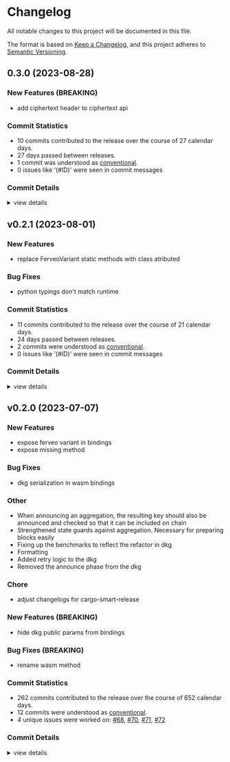 # Changelog

All notable changes to this project will be documented in this file.

The format is based on [Keep a Changelog](https://keepachangelog.com/en/1.0.0/),
and this project adheres to [Semantic Versioning](https://semver.org/spec/v2.0.0.html).

## 0.3.0 (2023-08-28)

### New Features (BREAKING)

 - <csr-id-1800d3c5db164947c7cae35433fb8e3ad2650b66/> add ciphertext header to ciphertext api

### Commit Statistics

<csr-read-only-do-not-edit/>

 - 10 commits contributed to the release over the course of 27 calendar days.
 - 27 days passed between releases.
 - 1 commit was understood as [conventional](https://www.conventionalcommits.org).
 - 0 issues like '(#ID)' were seen in commit messages

### Commit Details

<csr-read-only-do-not-edit/>

<details><summary>view details</summary>

 * **Uncategorized**
    - Fix changelogs for cargo-smart-release ([`fe4ec4e`](https://github.com/nucypher/ferveo/commit/fe4ec4ec7667f513b6ebb4bd604303e6ff53a425))
    - Merge pull request #156 from derekpierre/acp ([`e2c4c2e`](https://github.com/nucypher/ferveo/commit/e2c4c2ee9efa20ee2f835530117dd03d67b142fb))
    - Merge pull request #155 from nucypher/update-ciphertext-api ([`bc0a6a5`](https://github.com/nucypher/ferveo/commit/bc0a6a56b9ae63aa6573c6ad045c73356b053058))
    - Apply pr suggestions ([`c06217c`](https://github.com/nucypher/ferveo/commit/c06217c06e16df17d0525027312d5c368f443cb6))
    - SharedSecret wasm-binding now derives AsRef. ([`c3fe68a`](https://github.com/nucypher/ferveo/commit/c3fe68a3214b398db617e687e5244371661a77f7))
    - Merge pull request #149 from cygnusv/thin ([`f44e1be`](https://github.com/nucypher/ferveo/commit/f44e1be4fe9a0a165d8b0b50ad29bb7f6818f672))
    - Appease linter. ([`2c1288b`](https://github.com/nucypher/ferveo/commit/2c1288b1adb983fdb432490d0a64a9a7cd929d76))
    - DkgPublicKey wasm-binding now derives From and AsRef. ([`ce7d280`](https://github.com/nucypher/ferveo/commit/ce7d280c46173297b0d123b54bac6e57e9f9cc36))
    - Add ciphertext header to ciphertext api ([`1800d3c`](https://github.com/nucypher/ferveo/commit/1800d3c5db164947c7cae35433fb8e3ad2650b66))
    - Clippy stuff ([`4337c3c`](https://github.com/nucypher/ferveo/commit/4337c3c312719987405f620f2e377cf493ece6d3))
</details>

## v0.2.1 (2023-08-01)

### New Features

 - <csr-id-50511fff3c9829d6f2004360be93b67730f66f1f/> replace FerveoVariant static methods with class atributed

### Bug Fixes

 - <csr-id-be900653a80e3570300f5a126af98660ab59a7d2/> python typings don't match runtime

### Commit Statistics

<csr-read-only-do-not-edit/>

 - 11 commits contributed to the release over the course of 21 calendar days.
 - 24 days passed between releases.
 - 2 commits were understood as [conventional](https://www.conventionalcommits.org).
 - 0 issues like '(#ID)' were seen in commit messages

### Commit Details

<csr-read-only-do-not-edit/>

<details><summary>view details</summary>

 * **Uncategorized**
    - Release ferveo-pre-release v0.2.1 ([`37ea895`](https://github.com/nucypher/ferveo/commit/37ea895e787ae013ffb2c8bb2d738b29a1c32163))
    - Merge pull request #139 from nucypher/fix-typings ([`dc9d81a`](https://github.com/nucypher/ferveo/commit/dc9d81a4128e1966effc11d6e6bb815958482d90))
    - Rename FerveoVariant attributes ([`0e7c561`](https://github.com/nucypher/ferveo/commit/0e7c5615a0660a69077e7b431dd24c5bb3d0f10d))
    - Add __hash__ to FerveoVariant ([`06321d7`](https://github.com/nucypher/ferveo/commit/06321d798fc30768173eec447aed753c34890194))
    - Add equality to FerveoVariant python bindings ([`cea467e`](https://github.com/nucypher/ferveo/commit/cea467e0bd48a096f70dd1c7ca24a7e4bd88b3d4))
    - Apply pr suggestions ([`6c1d4be`](https://github.com/nucypher/ferveo/commit/6c1d4becd89005d6698734caa9d681dde727bff6))
    - Add api conversion method to FerveoVariant ([`fbb97be`](https://github.com/nucypher/ferveo/commit/fbb97be59d991a263233a0b876da982143b2cbf2))
    - Apply pr suggestions ([`7cbe65d`](https://github.com/nucypher/ferveo/commit/7cbe65def65a76043d21763723ce98787cbf8eed))
    - Replace FerveoVariant static methods with class atributed ([`50511ff`](https://github.com/nucypher/ferveo/commit/50511fff3c9829d6f2004360be93b67730f66f1f))
    - Merge pull request #138 from nucypher/development ([`434fd5d`](https://github.com/nucypher/ferveo/commit/434fd5d07b54e72d120e9aa06cbc3e47848e6bcf))
    - Python typings don't match runtime ([`be90065`](https://github.com/nucypher/ferveo/commit/be900653a80e3570300f5a126af98660ab59a7d2))
</details>

## v0.2.0 (2023-07-07)

<csr-id-caef6ef73dd43a9952d783fcf18abb893b36635f/>
<csr-id-159475028209948eb40388458a24b0a086afc311/>
<csr-id-d3fb002e52774cd14bff0d1187a2634fad6eea51/>
<csr-id-d786fae33b01cd0863f29b70810dfcc847f2542b/>
<csr-id-09f26b39ddc71d9a4b1f226e2dafbdb4c51a7caa/>
<csr-id-ec58fe1828d0560525c80cd1dc4013915b0ac54e/>
<csr-id-0eb5bd48b598709dd0fc54adb424f5f41ce52e92/>

### New Features

 - <csr-id-e8d05981ee2cc983966c037babeebe5ba0134ffc/> expose ferveo variant in bindings
 - <csr-id-e51656260f2ec8c607add8a63e6832786915b201/> expose missing method

### Bug Fixes

 - <csr-id-99ebfecdb7967c4858f918d27ce13cc635c329ac/> dkg serialization in wasm bindings

### Other

 - <csr-id-caef6ef73dd43a9952d783fcf18abb893b36635f/> When announcing an aggregation, the resulting key should also be announced and checked so that it can be included on chain
 - <csr-id-159475028209948eb40388458a24b0a086afc311/> Strengthened state guards against aggregation. Necessary for preparing blocks easily
 - <csr-id-d3fb002e52774cd14bff0d1187a2634fad6eea51/> Fixing up the benchmarks to reflect the refactor in dkg
 - <csr-id-d786fae33b01cd0863f29b70810dfcc847f2542b/> Formatting
 - <csr-id-09f26b39ddc71d9a4b1f226e2dafbdb4c51a7caa/> Added retry logic to the dkg
 - <csr-id-ec58fe1828d0560525c80cd1dc4013915b0ac54e/> Removed the announce phase from the dkg

### Chore

 - <csr-id-0eb5bd48b598709dd0fc54adb424f5f41ce52e92/> adjust changelogs for cargo-smart-release

### New Features (BREAKING)

 - <csr-id-8b6e6f5834d7b736a1d7baf3ddbfa7c60837b9bb/> hide dkg public params from bindings

### Bug Fixes (BREAKING)

 - <csr-id-7388027cb6c77357e8b4d24a891e24a9b4ea2031/> rename wasm method

### Commit Statistics

<csr-read-only-do-not-edit/>

 - 262 commits contributed to the release over the course of 652 calendar days.
 - 12 commits were understood as [conventional](https://www.conventionalcommits.org).
 - 4 unique issues were worked on: [#68](https://github.com/nucypher/ferveo/issues/68), [#70](https://github.com/nucypher/ferveo/issues/70), [#71](https://github.com/nucypher/ferveo/issues/71), [#72](https://github.com/nucypher/ferveo/issues/72)

### Commit Details

<csr-read-only-do-not-edit/>

<details><summary>view details</summary>

 * **[#68](https://github.com/nucypher/ferveo/issues/68)**
    - Simplify validator sets in dkg state machine ([`73b729a`](https://github.com/nucypher/ferveo/commit/73b729a523b391d40e7a9fe4cbbcdb17557cf089))
 * **[#70](https://github.com/nucypher/ferveo/issues/70)**
    - Dkg State Machine refactor ([`8594316`](https://github.com/nucypher/ferveo/commit/85943169e27d7dbbdce835d6563ac4d838a410e1))
 * **[#71](https://github.com/nucypher/ferveo/issues/71)**
    - Added serialization/deserialization to the dkg state machine ([`653be13`](https://github.com/nucypher/ferveo/commit/653be13c8a9d7de2e98ac76eca3aadf8f8cadf4a))
 * **[#72](https://github.com/nucypher/ferveo/issues/72)**
    - Refactor subproductdomain ([`2d8026b`](https://github.com/nucypher/ferveo/commit/2d8026b2299fd9b67c77fb3b4e565ff9f4e6505b))
 * **Uncategorized**
    - Release ferveo-common-pre-release v0.1.0, subproductdomain-pre-release v0.1.0, group-threshold-cryptography-pre-release v0.1.0, ferveo-pre-release v0.2.0 ([`ffb9b21`](https://github.com/nucypher/ferveo/commit/ffb9b21619d0f5dc0fb309bf2f493d3c0c25e1f0))
    - Adjust changelogs for cargo-smart-release ([`0eb5bd4`](https://github.com/nucypher/ferveo/commit/0eb5bd48b598709dd0fc54adb424f5f41ce52e92))
    - Adjusting changelogs prior to release of ferveo-common-pre-release v0.1.0, subproductdomain-pre-release v0.1.0, group-threshold-cryptography-pre-release v0.1.0, ferveo-pre-release v0.2.0 ([`0ccba13`](https://github.com/nucypher/ferveo/commit/0ccba13b0608e2023d8792ac9b0402af5ebaad0b))
    - Release 0.1.0 crate versions ([`c02e305`](https://github.com/nucypher/ferveo/commit/c02e3050b7a9dcf0260a5eb4e42ff74f3788c3bf))
    - Release ferveo-common-pre-release@0.1.0-alpha.1 ([`2725ba4`](https://github.com/nucypher/ferveo/commit/2725ba455e2ae169af5be64c5f2261ec0c5ea648))
    - Release ferveo-pre-release@0.1.0-alpha.11 ([`f5f102e`](https://github.com/nucypher/ferveo/commit/f5f102e70e6333b572a0726261095b41ee0c42f6))
    - Merge pull request #134 from piotr-roslaniec/remove-ftt-opt ([`2338213`](https://github.com/nucypher/ferveo/commit/23382139265bc043769d41f4da9e0998f9ba9757))
    - Use general evaluation domain ([`2c20efb`](https://github.com/nucypher/ferveo/commit/2c20efb59d7d1075d6b1413b2ae7fbb55c422143))
    - Fix using bad number of domain points ([`d5ec5e0`](https://github.com/nucypher/ferveo/commit/d5ec5e0f9d1303e51a805c4dafbab7ed2efcb7be))
    - Merge remote-tracking branch 'upstream/pk-static-bytes' into development ([`e24d2cf`](https://github.com/nucypher/ferveo/commit/e24d2cf0067ec6d3770819ed1fd0792342d30605))
    - Merge pull request #137 from nucypher/ferveo-variant ([`802ddba`](https://github.com/nucypher/ferveo/commit/802ddba7a7b1694124395a8941e2ec93f0285ebe))
    - Merge pull request #136 from nucypher/pk-static-bytes ([`2b64c2e`](https://github.com/nucypher/ferveo/commit/2b64c2e8e5e594acffde734b65d212fde3df99e9))
    - Expose ferveo variant in bindings ([`e8d0598`](https://github.com/nucypher/ferveo/commit/e8d05981ee2cc983966c037babeebe5ba0134ffc))
    - Precomputed variant fails for non-power-of-two number of shares ([`8f45430`](https://github.com/nucypher/ferveo/commit/8f45430fb8b6198ae7895d8a598b9d0380f1e568))
    - Remove enforcement on number of shares ([`27c55d0`](https://github.com/nucypher/ferveo/commit/27c55d0c818d5a8e42801612519897844863190d))
    - Replace radix2 eval domain to mixed radix eval domain in ferveo ([`aa78183`](https://github.com/nucypher/ferveo/commit/aa7818320fed7b93d6c2e312e5bd7978da5d4717))
    - Benchmarks evaluation domains ([`9d3cb63`](https://github.com/nucypher/ferveo/commit/9d3cb63c2f50e7b556af5f388f4ca8a969907a08))
    - Update serialization tests where possible ([`3bc28d7`](https://github.com/nucypher/ferveo/commit/3bc28d7756567b4d68b262bf51cdeb53f61836fc))
    - Feat! use static arrays in ferveo public key serialization ([`f9ac1d7`](https://github.com/nucypher/ferveo/commit/f9ac1d70b0fc7df286438fa817537c31cb9e7682))
    - Merge pull request #132 from nucypher/development ([`2057782`](https://github.com/nucypher/ferveo/commit/2057782b0b0bb851e3cdf1fdeabdd60345c7eb36))
    - Release ferveo-pre-release@0.1.0-alpha.10 ([`8dc57d3`](https://github.com/nucypher/ferveo/commit/8dc57d3cf4958825830416574528c30d936bd046))
    - Merge pull request #131 from nucypher/fix-validator-msg-stub ([`0d4e973`](https://github.com/nucypher/ferveo/commit/0d4e973e007b16cff34d649ae107608c809349af))
    - Merge pull request #128 from nucypher/fix-dkg-pk-deser-wasm ([`ad22f46`](https://github.com/nucypher/ferveo/commit/ad22f4665d7d662c4fd723c748ebb0f201ceb9a9))
    - Fix ValidatorMessage stub in python bindings ([`4aeda15`](https://github.com/nucypher/ferveo/commit/4aeda15dd749694416f62fda0504f64bcbe2b444))
    - Expose missing method ([`e516562`](https://github.com/nucypher/ferveo/commit/e51656260f2ec8c607add8a63e6832786915b201))
    - Rename wasm method ([`7388027`](https://github.com/nucypher/ferveo/commit/7388027cb6c77357e8b4d24a891e24a9b4ea2031))
    - Dont hide shared deps behind features ([`3863842`](https://github.com/nucypher/ferveo/commit/38638429fcac9b303bf8a76a526a553c163a6e29))
    - Fix after rebase ([`81564a3`](https://github.com/nucypher/ferveo/commit/81564a3297c996b3fe5a9ed3830dc811d7d766ad))
    - Dkg serialization in wasm bindings ([`99ebfec`](https://github.com/nucypher/ferveo/commit/99ebfecdb7967c4858f918d27ce13cc635c329ac))
    - Merge pull request #127 from piotr-roslaniec/hide-dkg-public-params ([`ccdc209`](https://github.com/nucypher/ferveo/commit/ccdc20990ed3ad6ed8267e5dc54745a3a500b730))
    - Hide dkg public params from bindings ([`8b6e6f5`](https://github.com/nucypher/ferveo/commit/8b6e6f5834d7b736a1d7baf3ddbfa7c60837b9bb))
    - Merge pull request #126 from piotr-roslaniec/derive-equals ([`c259bf7`](https://github.com/nucypher/ferveo/commit/c259bf774939340fca0c2b90d3ee2fb2aa4ad947))
    - Merge pull request #125 from nucypher/naming-conflict ([`658af4b`](https://github.com/nucypher/ferveo/commit/658af4b48abbc6a4d0d03706f7c8986eb90e476d))
    - Merge pull request #125 from nucypher/naming-conflict ([`1dde2f1`](https://github.com/nucypher/ferveo/commit/1dde2f12c6d94d96ecfc024f06b5f89e7810720e))
    - Release ferveo-pre-release@0.1.0-alpha.8 ([`0842e87`](https://github.com/nucypher/ferveo/commit/0842e87cdbcb524e5796be021e96ed3c97a3f73d))
    - Update wasm-bindgen-derive to 0.2.1 ([`4a6a43a`](https://github.com/nucypher/ferveo/commit/4a6a43a043346a969ab0e0ed0c7641a7d6f5b376))
    - Merge pull request #119 from nucypher/nucypher-core-integration ([`52c1f27`](https://github.com/nucypher/ferveo/commit/52c1f27627798fa266d2e5079f5121cc71e8e284))
    - Merge pull request #118 from nucypher/expose-bindings-from-main-crate ([`11d6cea`](https://github.com/nucypher/ferveo/commit/11d6ceaf26f45c76dec0c5a9fcf5eae5301502d3))
    - Merge pull request #114 from piotr-roslaniec/python-exceptions ([`87d8f1c`](https://github.com/nucypher/ferveo/commit/87d8f1cf23e27e01c4a91c964a8327b24e4ad360))
    - Export py module making utility ([`3b02634`](https://github.com/nucypher/ferveo/commit/3b026342ade0ae2d02e210d8b7a72c580cc6e08e))
    - Rename PublicKey to FerveoPublicKey in python bindings ([`10cc1df`](https://github.com/nucypher/ferveo/commit/10cc1df897a81041cfef07b99f28e25de1e76ee8))
    - Expose DkgPublicKey.random in WASM bindings ([`d9edeb7`](https://github.com/nucypher/ferveo/commit/d9edeb7e07332b4e0c5960704206ef14f3c4e55c))
    - Bump wasm-bindgen and wasm-bindgen-derive versions ([`1b33424`](https://github.com/nucypher/ferveo/commit/1b334240c5c32334d4812020ca1b04de4b768a77))
    - Expose DkgPublicKey.random ([`48e54bd`](https://github.com/nucypher/ferveo/commit/48e54bd8d45a545b362fdca28f2a9dd92653f151))
    - Expose encrypt from api ([`fb4df1f`](https://github.com/nucypher/ferveo/commit/fb4df1fd727cf047629e0af37e29c1a8f1d7ed09))
    - Fix wasm locals exceeded ([`ac91e83`](https://github.com/nucypher/ferveo/commit/ac91e8359df44b72e5863da74ac71fe54f8eba81))
    - Update README.md ([`3adf188`](https://github.com/nucypher/ferveo/commit/3adf18857cfdcbd37aea78b7fe3f260ce174a805))
    - Publish 0.1.0-alpha.2 ([`8ce4697`](https://github.com/nucypher/ferveo/commit/8ce469734f08511ee3c897d09aa323a8a1ac62fe))
    - Publish ferveo@0.1.0-alpha.1 ([`1db0123`](https://github.com/nucypher/ferveo/commit/1db0123603a6f793e5f6485a89a7e6f0edbdffb1))
    - Fix import in benchmarks ([`1373b19`](https://github.com/nucypher/ferveo/commit/1373b194830162c1eb22b386bd1b12d7c5253df8))
    - Rename PublicKey to FerveoPublicKey in wasm bindings ([`0f399ef`](https://github.com/nucypher/ferveo/commit/0f399ef9b428889f99b65b57d4968b7afff91383))
    - Release pre-release crates ([`8df87ff`](https://github.com/nucypher/ferveo/commit/8df87ff36ac81bd9e60013cda892d31ddf402868))
    - Apply changes for nucypher-core integration ([`b69949c`](https://github.com/nucypher/ferveo/commit/b69949ca53b24d7f5fc4e71f3a0d7ca8e5d8d034))
    - Fix clippy warning ([`494d061`](https://github.com/nucypher/ferveo/commit/494d06174b4afc1caa706297f02389dd6c5ae63a))
    - Update crates to 2021 edition #111 ([`591c05e`](https://github.com/nucypher/ferveo/commit/591c05e64ef9d2f7218418b6aa9d33181c60c88f))
    - Move utils ([`98c49d1`](https://github.com/nucypher/ferveo/commit/98c49d18cee607395ffb65ad0e1dd8e863d28f94))
    - Move wasm bindings ([`7cfe558`](https://github.com/nucypher/ferveo/commit/7cfe55819ca4ae619c46cb63b0668225591931cd))
    - Move python bindings ([`f6c03f7`](https://github.com/nucypher/ferveo/commit/f6c03f76fbe36a78abbdaf41e69de0c8956f7046))
    - Rename InvalidFinalKey error type to InvalidDkgPublicKey ([`9554a4a`](https://github.com/nucypher/ferveo/commit/9554a4ad83e5e826cf04b4de74eb0a092822685a))
    - Expose typed python exceptions ([`6b6f6d7`](https://github.com/nucypher/ferveo/commit/6b6f6d724eeb11c1b638ce51c94f904dec9f73b1))
    - Merge pull request #107 from piotr-roslaniec/zeroize ([`a7eebe5`](https://github.com/nucypher/ferveo/commit/a7eebe57ecbb1aed57410c54710ad79fa6402601))
    - Apply pr suggestions ([`1a48fea`](https://github.com/nucypher/ferveo/commit/1a48fea1c43e038e5f29f9f0a884666ca8dbe9e2))
    - Merge remote-tracking branch 'upstream/main' into zeroize ([`c9b230a`](https://github.com/nucypher/ferveo/commit/c9b230aa011cc537d7d5dcee84cd63a595b471cc))
    - Zeroize plaintext ([`a7e1914`](https://github.com/nucypher/ferveo/commit/a7e1914a7cb677105ffe58d74e02a04afb5fc8a7))
    - Zeroize on drop ([`b2402e7`](https://github.com/nucypher/ferveo/commit/b2402e7eade318efde104220dcf92c390d45ccca))
    - Remove stray file from a bad merge ([`062e776`](https://github.com/nucypher/ferveo/commit/062e7765a893dfc0989ea180f0f9644063958294))
    - Zeroize shared secret ([`54ce650`](https://github.com/nucypher/ferveo/commit/54ce65076c45f937fa0e29a780206f2e32063a92))
    - Merge pull request #109 from piotr-roslaniec/static-arrays ([`e75e8b8`](https://github.com/nucypher/ferveo/commit/e75e8b86e228b5456a613d1f4ffd03d2540e23b1))
    - Remove unused packages ([`24d8fb4`](https://github.com/nucypher/ferveo/commit/24d8fb451e244e0ad9287e1ae30b72ffeeb5254b))
    - Merge remote-tracking branch 'upstream/main' into static-arrays ([`7f663f3`](https://github.com/nucypher/ferveo/commit/7f663f3e006e7a9657f84c1fdfb02d04bde413da))
    - Merge pull request #113 from piotr-roslaniec/fix-simple-tdec-shares ([`85fe85a`](https://github.com/nucypher/ferveo/commit/85fe85aeface8eba8752c00d029e7a200216e9e3))
    - Remove implicit ordering from domain points in public dkg params ([`6ab1df9`](https://github.com/nucypher/ferveo/commit/6ab1df92d0d55f5c93d8eeae505a2d8146b27811))
    - Ensure dkg pk is serialized to 48 bytes ([`5570c0d`](https://github.com/nucypher/ferveo/commit/5570c0d5bb2ee7a64eac78861c4999d9c98f455a))
    - Zeroize secret polynomial ([`eb033db`](https://github.com/nucypher/ferveo/commit/eb033db8e9a98f813f711a6001440e0ed0cd2dd5))
    - Merge remote-tracking branch 'upstream/main' into release-ferveo-py ([`b2cc5a8`](https://github.com/nucypher/ferveo/commit/b2cc5a81b443d9af182ca453ece8282e0c8341db))
    - Merge pull request #102 from piotr-roslaniec/local-verification-wasm ([`aacdf04`](https://github.com/nucypher/ferveo/commit/aacdf0462d73720e97c1d7924fc49e3d252a691a))
    - Fix pyo3 linking issues at test time ([`cf43433`](https://github.com/nucypher/ferveo/commit/cf43433893750acaf13f69e6f8426fba0c835f84))
    - Self review ([`51cd64f`](https://github.com/nucypher/ferveo/commit/51cd64f71459d56affe03eb7fa9327947e232611))
    - Fix failing test ([`c4912f5`](https://github.com/nucypher/ferveo/commit/c4912f5b11e87a96cb726e9122559ee042ffc15f))
    - Js bindings fail to correctly decrypt the ciphertext ([`ae79060`](https://github.com/nucypher/ferveo/commit/ae790601f691a7727489dbd8606dcd6ed0e4106d))
    - Update js examples ([`9463fb0`](https://github.com/nucypher/ferveo/commit/9463fb0ab7de13b44b2d132ca4005a18c0a76b2f))
    - Update wasm bindings ([`9215238`](https://github.com/nucypher/ferveo/commit/9215238e30987c13cbe66d4c05b118f9ff49d815))
    - Self review ([`c1beeba`](https://github.com/nucypher/ferveo/commit/c1beeba1d30716021400cfc2ec6c985744bca301))
    - Fix failing test ([`ffa71bc`](https://github.com/nucypher/ferveo/commit/ffa71bc19672ace4d6c298cad6d2e0ef58fff74c))
    - Js bindings fail to correctly decrypt the ciphertext ([`3e7db72`](https://github.com/nucypher/ferveo/commit/3e7db72e5878bfc54b0324c4c79a2a058fc9e0e9))
    - Update js examples ([`4a92ed6`](https://github.com/nucypher/ferveo/commit/4a92ed65aaabe055bac4f850f3877bbc3488b139))
    - Update wasm bindings ([`1cc7036`](https://github.com/nucypher/ferveo/commit/1cc7036007c05c231f241047ef01e394b8710205))
    - Merge pull request #93 from piotr-roslaniec/local-verification ([`a6ff917`](https://github.com/nucypher/ferveo/commit/a6ff91794d5a8ddd2b9ffcb7b398f58039017a96))
    - Self review ([`c919c5d`](https://github.com/nucypher/ferveo/commit/c919c5d565d4fb8aee217b2b9a793dd42f091a40))
    - Update python bindings ([`a77fc7a`](https://github.com/nucypher/ferveo/commit/a77fc7ac4aa4e2b5bd9a45faa44e40792fc8b65e))
    - Merge branch 'main' into local-verification ([`dd1eccf`](https://github.com/nucypher/ferveo/commit/dd1eccf1575d98d5bec2486452d3aa435faa02da))
    - Update ferveo api ([`212dcf3`](https://github.com/nucypher/ferveo/commit/212dcf3e37a741667c7c854595e26bd52d36614b))
    - Merge pull request #100 from piotr-roslaniec/expose-dkg-pk-size ([`bd72ef5`](https://github.com/nucypher/ferveo/commit/bd72ef560fc85defbce29e4de9a8d9bc676239f5))
    - Expose size of dkg public key in bindings ([`661780c`](https://github.com/nucypher/ferveo/commit/661780ce1292ed562828b2ad526de4f4b864e6ac))
    - Merge pull request #95 from piotr-roslaniec/implicit-ordering ([`9fded5b`](https://github.com/nucypher/ferveo/commit/9fded5bbd7b85985644844d31cf391dce52aea97))
    - Fix some error-related todos ([`b4117e4`](https://github.com/nucypher/ferveo/commit/b4117e46544eedc7838e278512238872c5426844))
    - Sort validator by their address ([`f6cf412`](https://github.com/nucypher/ferveo/commit/f6cf4125f3d2a767eeb98df1db8bd4b69ccdc222))
    - Refactor for 1.64.0 msrv ([`a23500c`](https://github.com/nucypher/ferveo/commit/a23500ca3918cf9456709340b00e1a54f651bb05))
    - Fix examples ([`2d96a30`](https://github.com/nucypher/ferveo/commit/2d96a30778b44335680c508538dc254114439451))
    - Merge branch 'main' into implicit-ordering ([`3f43524`](https://github.com/nucypher/ferveo/commit/3f43524e0ecdce0578d7b8b4ed7796708a153939))
    - Refactor internal ordering tracking ([`6bb4746`](https://github.com/nucypher/ferveo/commit/6bb4746ab1b2c7b0cd3ae7336fb5d8e5415b1abe))
    - Merge pull request #96 from piotr-roslaniec/bench-ark-sizes ([`1ea3abd`](https://github.com/nucypher/ferveo/commit/1ea3abd4239780e7e674df1af46cc9aa26f57336))
    - Bench arkworks primitives sizes ([`076fd5b`](https://github.com/nucypher/ferveo/commit/076fd5b1a8c9a7fa019e2afdcecc7ad4c676fe85))
    - Fix the ordering and refactor ([`5bb8888`](https://github.com/nucypher/ferveo/commit/5bb8888713d85de68eaffae2f512dfee5ddd2fb7))
    - Establish the correct ordering with sorting ([`0fd1859`](https://github.com/nucypher/ferveo/commit/0fd1859a2d8dc8ece2fdd576d5fa3e5845ffb53a))
    - Add a failing test to reproduce the ordering issue ([`fcb0420`](https://github.com/nucypher/ferveo/commit/fcb042059a976b11d630e2392a85d8c13697314e))
    - Fix after rebase ([`e074f0b`](https://github.com/nucypher/ferveo/commit/e074f0b5bfd3701af01ec04747fdfacad7d64f6d))
    - Expose methods for local verification on client side ([`08e965b`](https://github.com/nucypher/ferveo/commit/08e965bd1b15f35f8edc5d49e72044133b37d85b))
    - Merge pull request #92 from piotr-roslaniec/simple-tdec-py-bindings ([`4b9d8c4`](https://github.com/nucypher/ferveo/commit/4b9d8c4c50f64e5f84b35999557573fcd050f1c9))
    - Refactor bindings to support simple and precomputed tdec variants ([`edc2f26`](https://github.com/nucypher/ferveo/commit/edc2f26269d51d132066c3ff60c94466d4dbe5d8))
    - Merge pull request #75 from nucypher/release-ferveo-py ([`2529f74`](https://github.com/nucypher/ferveo/commit/2529f743fe6f07935938cbef81faa0230e478f87))
    - Fix python-test job on ci ([`9b91b9f`](https://github.com/nucypher/ferveo/commit/9b91b9f9865a2fd478abb4612fa70707e8de02a0))
    - Merge branch 'main' into release-ferveo-py ([`d503b8a`](https://github.com/nucypher/ferveo/commit/d503b8ab657cd6500dbc85cbf6c0d15804be57bc))
    - Replace g_inv with DkgPublicParameters ([`63e9a5f`](https://github.com/nucypher/ferveo/commit/63e9a5fe62ccc39c1f7f88683ce81d011c366342))
    - Merge pull request #91 from nucypher/typed-errors ([`b2eb9ef`](https://github.com/nucypher/ferveo/commit/b2eb9ef48cb977a2db724630ea8c0390d2976da6))
    - Add missing serializatin methods ([`9740da8`](https://github.com/nucypher/ferveo/commit/9740da827cb72145a5b3011f51dfcda5216b712b))
    - Add typed errors and expose them in Python bindings ([`200b4f5`](https://github.com/nucypher/ferveo/commit/200b4f5b4f00be9f939457b3f39a6ccf473d74d8))
    - Merge pull request #56 from nucypher/ferveo-light-tdec ([`8fa25b6`](https://github.com/nucypher/ferveo/commit/8fa25b66bf32585b2ef406bbec3999fd9ce75225))
    - Merge remote-tracking branch 'upstream/main' into ferveo-light-tdec ([`2c5d7c8`](https://github.com/nucypher/ferveo/commit/2c5d7c86af4a70f4694565093c399f5a9296873a))
    - Merge pull request #62 from nucypher/client-server-api ([`3a6e3c4`](https://github.com/nucypher/ferveo/commit/3a6e3c4b59c192289f86c0e37f119b29ccd3d620))
    - Merge pull request #67 from nucypher/arkworks-0.4 ([`bd78f97`](https://github.com/nucypher/ferveo/commit/bd78f9741246a2118bf6e3fdf48c72d6adf51b9e))
    - Merge pull request #72 from piotr-roslaniec/tpke-wasm-api-example ([`a6caaad`](https://github.com/nucypher/ferveo/commit/a6caaad16a10e6a77450f0196f63e5be4ba46f2e))
    - Merge pull request #68 from nucypher/error-handling ([`093f17e`](https://github.com/nucypher/ferveo/commit/093f17e22f606b33a468bd62ad37cf22f3dda265))
    - Merge branch 'error-handling' into tpke-wasm-api-example ([`707f460`](https://github.com/nucypher/ferveo/commit/707f460666acc2781d6dcfa49e0f75f1159f466f))
    - Replace cargo-udeps with cargo-machete ([`9d38a03`](https://github.com/nucypher/ferveo/commit/9d38a03f0f229ff91c5c9d21cc290b30e88ad993))
    - Merge branch 'error-handling' into release-ferveo-py ([`d2a0ca0`](https://github.com/nucypher/ferveo/commit/d2a0ca045beb4dd298f2c06b20b313456a1e81f9))
    - Sketch a pypi package release using maturin ([`3d7ecb4`](https://github.com/nucypher/ferveo/commit/3d7ecb44f9e16f0977c6d91f4264ae5ddef92528))
    - Fix cargo-udeps error ([`8e6f391`](https://github.com/nucypher/ferveo/commit/8e6f3912850ad57e89a21c2d6625e64fcd150fa2))
    - Fix broken build after merge ([`1e78512`](https://github.com/nucypher/ferveo/commit/1e785126d218bec875f5baca28d75233517d4b88))
    - Merge pull request #51 from nucypher/ferveo-pss ([`23955a9`](https://github.com/nucypher/ferveo/commit/23955a9a557b49e425b43e809d9c2555b85e66c5))
    - Sketch error handling in ferveo ([`a68d2d9`](https://github.com/nucypher/ferveo/commit/a68d2d9b62414fd06afa234f240508d1c41e68a8))
    - Fix benchmarks not running on ci ([`af9505d`](https://github.com/nucypher/ferveo/commit/af9505d277eb43760698c5677d2cc0583d6484f4))
    - Refactor serialization ([`b9535fe`](https://github.com/nucypher/ferveo/commit/b9535fefae0795f4b43f726378c5c65d0e776937))
    - Trim external apis ([`0b95048`](https://github.com/nucypher/ferveo/commit/0b9504833ff4025236d9821c5bdc40e66f6774d6))
    - Replace unwrap calls with result type ([`a9b4331`](https://github.com/nucypher/ferveo/commit/a9b4331c3755a0bb0dc0ca5cc355a892dc13d7d3))
    - Self review ([`2d926de`](https://github.com/nucypher/ferveo/commit/2d926de9a96a9492063fe4ad69a4dee51d5cae88))
    - Merge branch 'client-server-api' into arkworks-0.4 ([`ed88c8b`](https://github.com/nucypher/ferveo/commit/ed88c8b9f4bc11b5921ad82274776dc4603fc9c5))
    - Remove unused crate ([`eb9322b`](https://github.com/nucypher/ferveo/commit/eb9322bc3ff49e060b03abf8a915654f3a857f7b))
    - Merge branch 'ferveo-light-tdec' into client-server-api ([`8d5bef8`](https://github.com/nucypher/ferveo/commit/8d5bef892ee8d365e0a6fcc720ae4718a6475cd4))
    - Update arkworks to 0.4.0 - first pass ([`b1999b8`](https://github.com/nucypher/ferveo/commit/b1999b86a2b04c719ec29b1263612de88a0cfd49))
    - Update dev deps settings ([`d588cc8`](https://github.com/nucypher/ferveo/commit/d588cc8d339f8f4fb336fa447dbd914faee80604))
    - Update after rebase ([`aa39d7a`](https://github.com/nucypher/ferveo/commit/aa39d7a0f5e91d2945348cc49f0b5788bcf681af))
    - Merge pull request #54 from theref/TODO ([`6022f00`](https://github.com/nucypher/ferveo/commit/6022f00eaa0a495d0edf7dc92c703a5928824e18))
    - Add simple tdec to wasm bindings ([`1cc35b4`](https://github.com/nucypher/ferveo/commit/1cc35b480ebeb1f0ac6dcfd6c91e5ce627e9929c))
    - Fix import style ([`6d92b01`](https://github.com/nucypher/ferveo/commit/6d92b010139b915da1a89ffa686bf24871c7afd1))
    - Refactor module visibility ([`d287129`](https://github.com/nucypher/ferveo/commit/d287129e0a687edc7dc40ce196461be6617dcbba))
    - Simple tdec on client side fails ([`7257843`](https://github.com/nucypher/ferveo/commit/7257843a9722f4a63bfbe82fcfbaf2088711dfb6))
    - Support server-side persistance ([`81ea692`](https://github.com/nucypher/ferveo/commit/81ea692b10493f81720431750a99392eefba43f3))
    - Merge pull request #48 from nucypher/benchmark-primitives-size ([`58515cf`](https://github.com/nucypher/ferveo/commit/58515cf06c39c578eced7f276d0e7b1b98fd00e9))
    - Merge branch 'ferveo-pss' into ferveo-light-tdec ([`20f0eda`](https://github.com/nucypher/ferveo/commit/20f0edaa20865ef40ce34e99417c35b42b44e1f9))
    - Merge pull request #46 from nucypher/verify-simple-tdec-shares ([`530de97`](https://github.com/nucypher/ferveo/commit/530de97b5008b94b60420adc5735cf1b656b8218))
    - Merge branch 'main' into ferveo-pss ([`1857ef6`](https://github.com/nucypher/ferveo/commit/1857ef6d4249ea2a120ee4264dbfe1745fd25f15))
    - Merge pull request #63 from nucypher/remove-msg ([`9050db0`](https://github.com/nucypher/ferveo/commit/9050db0a2fae2ac9d7f1843813413db8aab0857d))
    - Merge branch 'main' into verify-simple-tdec-shares ([`48a2513`](https://github.com/nucypher/ferveo/commit/48a2513d0e479067fb8e0a5dee574ec3fefb9ce7))
    - Add ferveo-python example ([`fd47f97`](https://github.com/nucypher/ferveo/commit/fd47f97510fad4132712dc58714c19fc0fd0d7e4))
    - Simple tdec on server side ([`39f7f39`](https://github.com/nucypher/ferveo/commit/39f7f39cf618e6c46a809707cfc93bf1aae4e49e))
    - Sketch the server api ([`5ba7451`](https://github.com/nucypher/ferveo/commit/5ba7451f1ae54995e90570b2e970263124ffa803))
    - Remove dependency on block time ([`c85ea43`](https://github.com/nucypher/ferveo/commit/c85ea43d8e2b961aa3871c524c079df04224af4a))
    - Remove unused code ([`735b9c1`](https://github.com/nucypher/ferveo/commit/735b9c1b5244d515238eabbc798eed888267f244))
    - Merge pull request #38 from nucypher/validity-checks ([`168bde6`](https://github.com/nucypher/ferveo/commit/168bde69694089000d8363fba08dd86cc6e101ce))
    - Apply pr suggestions ([`1f76347`](https://github.com/nucypher/ferveo/commit/1f76347c0326424c5776c0e2a99c833d911c9b95))
    - Merge branch 'main' into use-sha256 ([`fa1c1a8`](https://github.com/nucypher/ferveo/commit/fa1c1a8bf2b338cb379a481d8b042c45af23c470))
    - Setup ferveo-python for server api ([`9b0a4c6`](https://github.com/nucypher/ferveo/commit/9b0a4c6a532f477c5e581ad65d9ebc747824fce3))
    - Refactor validator checksums into a struct ([`3366d80`](https://github.com/nucypher/ferveo/commit/3366d8011d960c4e493548011ba9610155d8360d))
    - Integrate light tdec into ferveo crate ([`5eb4fcf`](https://github.com/nucypher/ferveo/commit/5eb4fcfdf6ae19dda06871eb09155f067fb97645))
    - Refactor light tdec ([`20dbfec`](https://github.com/nucypher/ferveo/commit/20dbfec954af517bd9764e81b4bf97abe94ac10d))
    - Remove `window`, `my_partition` and `retry_after` from codebase ([`46d42ab`](https://github.com/nucypher/ferveo/commit/46d42ab0a45e8a0a62d27fd747c7381cf9c4c03a))
    - Merge branch 'verify-simple-tdec-shares' into ferveo-pss ([`3693ba8`](https://github.com/nucypher/ferveo/commit/3693ba85e11ce2dbfc0d6202cb5eef0505b8f753))
    - Merge branch 'validity-checks' into verify-simple-tdec-shares ([`a34b995`](https://github.com/nucypher/ferveo/commit/a34b995d68258b0c956cff87dafa2f968f7ab0ef))
    - Merge branch 'main' into validity-checks ([`dd9e458`](https://github.com/nucypher/ferveo/commit/dd9e4584f9b9715e5c63816234e1c0c0c63df5bc))
    - Size is expressed in bytes ([`6f1b7d4`](https://github.com/nucypher/ferveo/commit/6f1b7d4c7086517f7960a0388acd17baf78504b1))
    - Set polynomial degree to t-1 in pvss ([`6966b28`](https://github.com/nucypher/ferveo/commit/6966b28e3ee273f51c73402ac986a03e10743139))
    - Fix switched columns ([`076f261`](https://github.com/nucypher/ferveo/commit/076f2610c753bb02cd5fe5a2219679f63cdffdea))
    - Benchmark per ratio with no duplicates ([`feb8d80`](https://github.com/nucypher/ferveo/commit/feb8d8077564b43a5dae255b30e842ae75e2e85b))
    - Benchmark size of pvss transcripts ([`6c28d48`](https://github.com/nucypher/ferveo/commit/6c28d48ddc8aa0805b0fdb634564a627baf1f52f))
    - Self review ([`2c9bfec`](https://github.com/nucypher/ferveo/commit/2c9bfec29abf83f7e50fe37b5aceb4908bd40416))
    - Integrate key recovery into ferveo ([`7aa400f`](https://github.com/nucypher/ferveo/commit/7aa400f58a2ca766f36b50a248625aa2d3f2b7f1))
    - Refactor tdec recovery tests in tpke ([`a366089`](https://github.com/nucypher/ferveo/commit/a3660896800cfa35ddab2c07fc1d7dada8f39adb))
    - Integrate key refreshing into ferveo ([`0223a16`](https://github.com/nucypher/ferveo/commit/0223a1623d8f0d4aa0ade9ccf5f33a235cea57cb))
    - Merge pull request #32 from nucypher/simple-decryption-precomputed ([`cd50056`](https://github.com/nucypher/ferveo/commit/cd50056e1f36a7485b7f974e40e4c6584241d151))
    - Refactor key refreshing ([`864dbc2`](https://github.com/nucypher/ferveo/commit/864dbc26cbc6863b7eda7c03ed8e585d0a7159d8))
    - Add pvss verification benchmarks ([`886ca60`](https://github.com/nucypher/ferveo/commit/886ca60e7dbfe02e1af1526f3bccaf6af3e9228c))
    - Implement and benchmark subvariant of simple tdec ([`1bde49d`](https://github.com/nucypher/ferveo/commit/1bde49d8c1920f94cf3d33ca6bb705e667eda22c))
    - Merge branch 'main' into validity-checks ([`208d95c`](https://github.com/nucypher/ferveo/commit/208d95c990084f81eb2e82339e772b0baa8c7748))
    - Merge pull request #27 from nucypher/dkg-pvss-flow ([`e842b8a`](https://github.com/nucypher/ferveo/commit/e842b8a5bb2cafe2e768ca29e5f0210f969ea748))
    - Replace redundant variable ([`6181179`](https://github.com/nucypher/ferveo/commit/618117998ece797319bd5aba765ad51120872d83))
    - Benchmark share verification ([`d499c28`](https://github.com/nucypher/ferveo/commit/d499c2820d8c0cbe959c8092fdefd632da2357af))
    - Refactor decryption share creation ([`64f5023`](https://github.com/nucypher/ferveo/commit/64f5023663ccf6f33b82e87a21b9c89eb7b135ac))
    - Implement simple tdec decryption share verification ([`655e5e3`](https://github.com/nucypher/ferveo/commit/655e5e3a9173d6e38ad176efecd0d380f19578f1))
    - Remove unused variable ([`bacea0a`](https://github.com/nucypher/ferveo/commit/bacea0a2b2e31adcfcdb78bff45b4b69f82c54de))
    - Documents and refactor code ([`6fb4c89`](https://github.com/nucypher/ferveo/commit/6fb4c890cef5c1ca077d301bf4e3e12c78584d39))
    - Fix after rebase ([`dc53f7b`](https://github.com/nucypher/ferveo/commit/dc53f7b568abe296f2f0812b8233e5e388965277))
    - Fix rustfmt ([`0125381`](https://github.com/nucypher/ferveo/commit/0125381809b9ae50e1a40cc167bfe7d2fa710e69))
    - Remove unused code ([`002d407`](https://github.com/nucypher/ferveo/commit/002d407d1f592af1de836af1f5030b9baa423b90))
    - Rename TendermintValidator to ExternalValidator ([`8bd2888`](https://github.com/nucypher/ferveo/commit/8bd2888a95ec91686ce8e62da1533459dc159469))
    - Remove ValidatorSet ([`60e4c6f`](https://github.com/nucypher/ferveo/commit/60e4c6f26c6cc2041ba66cd6697db3bae66ff04e))
    - Cargo fmt ([`6621541`](https://github.com/nucypher/ferveo/commit/66215410afa829639db6417772f7bf443da36d6c))
    - Fix clippy after 1.66 update ([`cafca08`](https://github.com/nucypher/ferveo/commit/cafca08919841dcef7019c6e98e636450d522fa8))
    - Self code review ([`b560ad6`](https://github.com/nucypher/ferveo/commit/b560ad6e5e72a4b1521486cbc90e84fcbff2ed6f))
    - Simple threshold decryption works ([`d3c76cd`](https://github.com/nucypher/ferveo/commit/d3c76cde43f13a9a7c24d24511acbd980b5b6e44))
    - Fix clippy ([`cca3270`](https://github.com/nucypher/ferveo/commit/cca32700b3b13aafab6fcb899f852d3643dddcfd))
    - Simple decryption with one validator works with ferveo dkg ([`4fbaab3`](https://github.com/nucypher/ferveo/commit/4fbaab341e8481d7fbcf103e8b9c29b0a7ea348a))
    - Update aggregation ([`0474b48`](https://github.com/nucypher/ferveo/commit/0474b484a6eb8b9d91eb4b3cb7d56db207eda12c))
    - Updating scheme ([`e2b55b4`](https://github.com/nucypher/ferveo/commit/e2b55b4cd8583d64e02c6b63a936bd6c670dd046))
    - Initial removal of share partitioning ([`ab2857d`](https://github.com/nucypher/ferveo/commit/ab2857d7d30627753ca2ae2a3550284d73d56fec))
    - Incorrect length of decrypted shares after pvss combination ([`efa6150`](https://github.com/nucypher/ferveo/commit/efa6150f3aa07e262290392f41dfa37c83a7a4a4))
    - Wip ([`1b260cc`](https://github.com/nucypher/ferveo/commit/1b260cc97fabf263f88b2f0db1e0ff8cded3928d))
    - Update function docstring ([`da92818`](https://github.com/nucypher/ferveo/commit/da92818fbb7ce06a0b06a3324e975b7f3966f544))
    - Add negative test case for verify_full ([`8e43ae4`](https://github.com/nucypher/ferveo/commit/8e43ae4d39afdab8e9e00d65b3d337bef71b85e6))
    - Documents and refactor code ([`8f7308b`](https://github.com/nucypher/ferveo/commit/8f7308b380483349dc744cc6665b7f7bc9412ded))
    - Fix after rebase ([`26fe690`](https://github.com/nucypher/ferveo/commit/26fe690d14dc29231886f593065d94193a3f913e))
    - Fix rustfmt ([`99d2b9c`](https://github.com/nucypher/ferveo/commit/99d2b9c49b953339ae20a33e5cb9f0e87115b7f3))
    - Remove unused code ([`fb05e62`](https://github.com/nucypher/ferveo/commit/fb05e62fdb784b5b68b80040677a01386eb61141))
    - Rename TendermintValidator to ExternalValidator ([`995fdce`](https://github.com/nucypher/ferveo/commit/995fdcedf42ee3bacdd66689852fcc2f3d5f9794))
    - Remove ValidatorSet ([`4f62c70`](https://github.com/nucypher/ferveo/commit/4f62c704156c9929754bf16a5fd801bf9908ba3f))
    - Cargo fmt ([`1d9f623`](https://github.com/nucypher/ferveo/commit/1d9f623b8bd566871c7888d662264f2b893cdb9f))
    - Fix clippy after 1.66 update ([`44bd186`](https://github.com/nucypher/ferveo/commit/44bd186c365ad62eb47299739928e2490dbe4bee))
    - Self code review ([`89ebffc`](https://github.com/nucypher/ferveo/commit/89ebffc583ee13bc5b19a846fef168663e106bcb))
    - Simple threshold decryption works ([`856790c`](https://github.com/nucypher/ferveo/commit/856790c48d882c87275ddf6d87bbeb1a31ad559b))
    - Fix clippy ([`7cad9ae`](https://github.com/nucypher/ferveo/commit/7cad9aea331ed8e510bca6afd043fe61a466ef08))
    - Simple decryption with one validator works with ferveo dkg ([`57255f5`](https://github.com/nucypher/ferveo/commit/57255f5befb64f3c4cce8d97b2d28db0f0c4f0eb))
    - Update aggregation ([`32f9c49`](https://github.com/nucypher/ferveo/commit/32f9c49e7267a4a1d982dccb023e4f683effeb5a))
    - Updating scheme ([`9759860`](https://github.com/nucypher/ferveo/commit/9759860de694bc35cfb878f5908886283ed83ac7))
    - Initial removal of share partitioning ([`9d38f62`](https://github.com/nucypher/ferveo/commit/9d38f62f5ae7f4a4b25e149e84aad77a02bc4a03))
    - Incorrect length of decrypted shares after pvss combination ([`81d4dd2`](https://github.com/nucypher/ferveo/commit/81d4dd2c67026f2a672c2c421efa38bdfc5f226b))
    - Wip ([`8cb52d8`](https://github.com/nucypher/ferveo/commit/8cb52d8577027414bd1300d40ed9c96669e85f00))
    - Merge pull request #34 from nucypher/benchmarks-pr-compare ([`185822b`](https://github.com/nucypher/ferveo/commit/185822b781ec6febfef28660acbe6fa39dd893a4))
    - Fix benchmarks on ci ([`33cf5c2`](https://github.com/nucypher/ferveo/commit/33cf5c2f7ed7c0971c2f349e38df24047b1ea4f6))
    - Merge pull request #25 from piotr-roslaniec/sd-benchmarks ([`25c745e`](https://github.com/nucypher/ferveo/commit/25c745e3e830fab8161612af6963bc673ce00bb2))
    - Run benchmarks on gh actions ([`ffd67c4`](https://github.com/nucypher/ferveo/commit/ffd67c47238b3dd5d9273ff8e0ba1979d10d4732))
    - Merge pull request #20 from piotr-roslaniec/simple-decryption ([`b2b4809`](https://github.com/nucypher/ferveo/commit/b2b48091092c861ca7a39fcc54573dcd8117db2e))
    - Silence clippy warnings ([`1160971`](https://github.com/nucypher/ferveo/commit/116097195929ffd85e1a979b47d8783cd02285d6))
    - Implement simple threshold decryption variant ([`e7ecab0`](https://github.com/nucypher/ferveo/commit/e7ecab0e1b9b310490e7f7ccf6deb73d08c866b4))
    - Merge pull request #10 from piotr-roslaniec/wasm-bindings ([`f26552d`](https://github.com/nucypher/ferveo/commit/f26552db645e095fb4df6732aa38e1fff1401d72))
    - Merge pull request #17 from nucypher/benchmark-wasm ([`85fba9e`](https://github.com/nucypher/ferveo/commit/85fba9e27de154b8b9701873ab1d370a07283fe3))
    - Panicks at 'capacity overflow' during js-benches ([`9d358e1`](https://github.com/nucypher/ferveo/commit/9d358e16acf3e033e5e5f8bef15a3b05d00d15c6))
    - Fix clippy ([`d80d112`](https://github.com/nucypher/ferveo/commit/d80d11292c35fc2f464c465aecc8803a55f5812b))
    - Expose randomness in dkg setup ([`d8b51ce`](https://github.com/nucypher/ferveo/commit/d8b51cea0b614efb89e2b17c8c23730268a0f65e))
    - Update after rebase ([`b8b2392`](https://github.com/nucypher/ferveo/commit/b8b2392de11068acde07895dc9b6897a742b9b2d))
    - Fix clippy ([`2462c8a`](https://github.com/nucypher/ferveo/commit/2462c8ad5398927047aa35f0b245e1aa29851391))
    - Setup benchmarks ([`1b96071`](https://github.com/nucypher/ferveo/commit/1b960712911e2e02ae2f41e9e773134d8ccdbd96))
    - Add wasm setup ([`ca2e46e`](https://github.com/nucypher/ferveo/commit/ca2e46e67637ce34d531da03124523fb567b7002))
    - Merge pull request #8 from piotr-roslaniec/aad#1 ([`41b5408`](https://github.com/nucypher/ferveo/commit/41b54081c2061126fa8d661207e13aa74406733f))
    - Address pr comments ([`3786af1`](https://github.com/nucypher/ferveo/commit/3786af1e6a8c8ec26c82435f125f6d67c05884cd))
    - Address some clippy warnings ([`e8087d2`](https://github.com/nucypher/ferveo/commit/e8087d23ec6d1845585016259e51cc173160bb92))
    - Replace chacha20 with chacha20poly1305 ([`ce89ead`](https://github.com/nucypher/ferveo/commit/ce89eadb7737e511c743ec01a2fe3bfc9826b32c))
    - Merge pull request #75 from anoma/bat/state-guard-refactor ([`2a35d56`](https://github.com/nucypher/ferveo/commit/2a35d56cacf740bc92478b6be2ebee83a54f4dcc))
    - When announcing an aggregation, the resulting key should also be announced and checked so that it can be included on chain ([`caef6ef`](https://github.com/nucypher/ferveo/commit/caef6ef73dd43a9952d783fcf18abb893b36635f))
    - Strengthened state guards against aggregation. Necessary for preparing blocks easily ([`1594750`](https://github.com/nucypher/ferveo/commit/159475028209948eb40388458a24b0a086afc311))
    - Merge pull request #73 from anoma/bat/announcement-refactor ([`9786ac0`](https://github.com/nucypher/ferveo/commit/9786ac0c9d70f0b73fb2303405db730c98e06440))
    - Fixing up the benchmarks to reflect the refactor in dkg ([`d3fb002`](https://github.com/nucypher/ferveo/commit/d3fb002e52774cd14bff0d1187a2634fad6eea51))
    - Formatting ([`d786fae`](https://github.com/nucypher/ferveo/commit/d786fae33b01cd0863f29b70810dfcc847f2542b))
    - Added retry logic to the dkg ([`09f26b3`](https://github.com/nucypher/ferveo/commit/09f26b39ddc71d9a4b1f226e2dafbdb4c51a7caa))
    - Removed the announce phase from the dkg ([`ec58fe1`](https://github.com/nucypher/ferveo/commit/ec58fe1828d0560525c80cd1dc4013915b0ac54e))
    - Merge pull request #65 from anoma/joe/20210922 ([`d6d603f`](https://github.com/nucypher/ferveo/commit/d6d603fbe82706525a194f42cbab9c3431dd7cc4))
    - Latest ferveo ([`714d8b9`](https://github.com/nucypher/ferveo/commit/714d8b9ea0aaf4ddf1fa910d5c474d80a2985f00))
    - Latest ferveo ([`6c6033c`](https://github.com/nucypher/ferveo/commit/6c6033cdf797c2642462451dd63f2180cc3a2cce))
    - Latest ferveo ([`0f17c3b`](https://github.com/nucypher/ferveo/commit/0f17c3be5cfa55b5f878defcb74ab2b4e13c3190))
</details>

